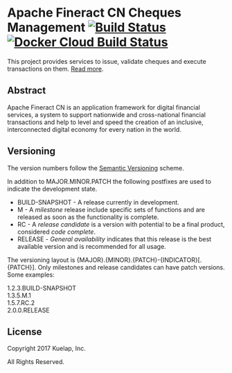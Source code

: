 # Apache Fineract CN Cheques Management [![Build Status](https://api.travis-ci.com/apache/fineract-cn-cheques.svg?branch=0.1.x)](https://travis-ci.com/apache/fineract-cn-cheques) [![Docker Cloud Build Status](https://img.shields.io/docker/cloud/build/apache/fineract-cn-cheques)](https://hub.docker.com/r/apache/fineract-cn-cheques/builds)

This project provides services to issue, validate cheques and execute transactions on them.
[Read more](https://cwiki.apache.org/confluence/display/FINERACT/Fineract+CN+Project+Structure#FineractCNProjectStructure-cheques).

## Abstract
Apache Fineract CN is an application framework for digital financial services, a system to support nationwide and cross-national financial transactions and help to level and speed the creation of an inclusive, interconnected digital economy for every nation in the world.

## Versioning
The version numbers follow the [Semantic Versioning](http://semver.org/) scheme.

In addition to MAJOR.MINOR.PATCH the following postfixes are used to indicate the development state.

* BUILD-SNAPSHOT - A release currently in development. 
* M - A _milestone_ release include specific sets of functions and are released as soon as the functionality is complete.
* RC - A _release candidate_ is a version with potential to be a final product, considered _code complete_.
* RELEASE - _General availability_ indicates that this release is the best available version and is recommended for all usage.

The versioning layout is {MAJOR}.{MINOR}.{PATCH}-{INDICATOR}[.{PATCH}]. Only milestones and release candidates can  have patch versions. Some examples:

1.2.3.BUILD-SNAPSHOT  
1.3.5.M.1  
1.5.7.RC.2  
2.0.0.RELEASE

## License
Copyright 2017 Kuelap, Inc.

All Rights Reserved.
